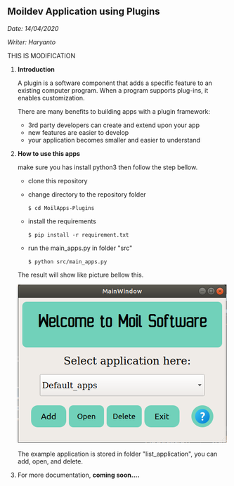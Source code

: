 ## Moildev Application using Plugins

*Date: 14/04/2020*

*Writer: Haryanto*

THIS IS MODIFICATION

1. **Introduction**

   A plugin is a software component that adds a specific feature to an existing computer program. When a program supports plug-ins, it enables customization. 

   There are many benefits to building apps with a plugin framework:

   - 3rd party developers can create and extend upon your app
   - new features are easier to develop
   - your application becomes smaller and easier to understand

2. **How to use this apps**

   make sure you has install python3 then follow the step bellow.

   - clone this repository

   - change directory to the repository folder

     ```
     $ cd MoilApps-Plugins
     ```

   - install the requirements

     ```
     $ pip install -r requirement.txt
     ```

   - run the main_apps.py in folder "src"

     ```
     $ python src/main_apps.py
     ```

     

   The result will show like picture bellow this.

   ![](./assets/louncher.png)

   The example application is stored in folder "list_application", you can add, open, and delete.

3. For more documentation, **coming soon....**

